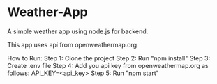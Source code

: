 # Weather-App
A simple weather app using node.js for backend.

This app uses api from openweathermap.org

How to Run:
Step 1: Clone the project
Step 2: Run "npm install"
Step 3: Create .env file
Step 4: Add you api key from openweathermap.org as follows:
          API_KEY=<api_key>
Step 5: Run "npm start"
